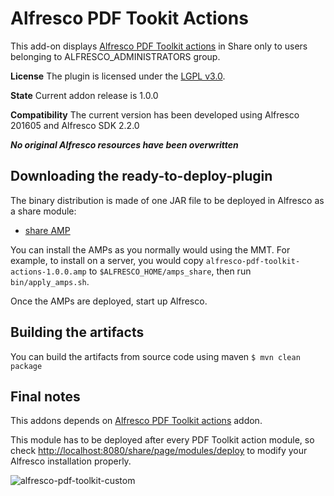 
Alfresco PDF Tookit Actions
================================================

This add-on displays [Alfresco PDF Toolkit actions](https://github.com/ntmcminn/alfresco-pdf-toolkit) in Share only to users belonging to ALFRESCO_ADMINISTRATORS group.

**License**
The plugin is licensed under the [LGPL v3.0](http://www.gnu.org/licenses/lgpl-3.0.html). 

**State**
Current addon release is 1.0.0

**Compatibility**
The current version has been developed using Alfresco 201605 and Alfresco SDK 2.2.0

***No original Alfresco resources have been overwritten***

Downloading the ready-to-deploy-plugin
--------------------------------------
The binary distribution is made of one JAR file to be deployed in Alfresco as a share module:

* [share AMP](https://github.com/keensoft/alfresco-pdf-toolkit-actions/releases/download/1.0.0/alfresco-pdf-toolkit-actions-1.0.0.amp)

You can install the AMPs as you normally would using the MMT. For example, to install on a server, you would copy `alfresco-pdf-toolkit-actions-1.0.0.amp` to `$ALFRESCO_HOME/amps_share`, then run `bin/apply_amps.sh`.

Once the AMPs are deployed, start up Alfresco.

Building the artifacts
----------------------
You can build the artifacts from source code using maven
```$ mvn clean package```

Final notes
-----------

This addons depends on [Alfresco PDF Toolkit actions](https://github.com/ntmcminn/alfresco-pdf-toolkit) addon. 

This module has to be deployed after every PDF Toolkit action module, so check [http://localhost:8080/share/page/modules/deploy](http://localhost:8080/share/page/modules/deploy) to modify your Alfresco installation properly.

![alfresco-pdf-toolkit-custom](https://user-images.githubusercontent.com/5584952/28216362-adb872c4-68b1-11e7-8d73-872bc255df30.png)

